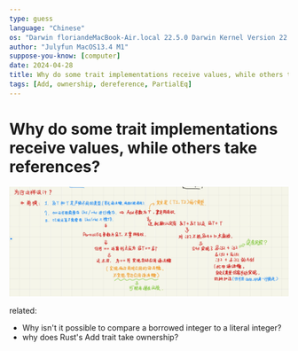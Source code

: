 ```yaml
---
type: guess
language: "Chinese"
os: "Darwin floriandeMacBook-Air.local 22.5.0 Darwin Kernel Version 22.5.0: Mon Apr 24 20:53:44 PDT 2023; root:xnu-8796.121.2~5/RELEASE_ARM64_T8103 arm64"
author: "Julyfun MacOS13.4 M1"
suppose-you-know: [computer]
date: 2024-04-28
title: Why do some trait implementations receive values, while others take references?
tags: [Add, ownership, dereference, PartialEq]
---
```




# Why do some trait implementations receive values, while others take references?

![](/assets/8438e93d773c9ef64ea904dafa7cb994.jpg)

related: 

- Why isn't it possible to compare a borrowed integer to a literal integer?
- why does Rust's Add trait take ownership?

